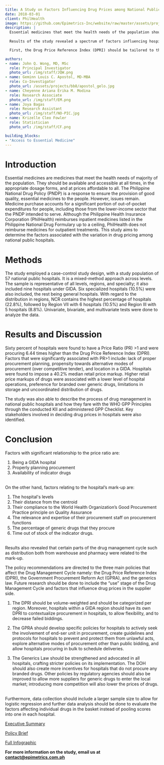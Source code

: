```yaml
---
title: A Study on Factors Influencing Drug Prices among National Public Hospitals
date: 2018-03-01
client: PhilHealth
image: https://github.com/Epimetrics-Inc/website/raw/master/assets/projects/bacta/PCHRD_National%20GPP%20Scores.png
description: |
  Essential medicines that meet the health needs of the population should be available and accessible at all times, in the appropriate dosage forms, and at prices affordable to all. However, in the Philippines, medicine purchase continues to make up a big chunk of out-of-pocket expenditures, especially among the poorest quintile, and drug procurement remains to be a problem. This project looked into factors influencing drug prices among Philippine public hospitals that can aid decision-makers in minimizing these inter-hospital variation in drug prices.
  
  Results of the study revealed a spectrum of factors influencing hospital mark-ups, including hospital level, distance from the population center, compliance with procurement guidelines set out by WHO, expertise of human resources with regards to procurement planning, adherence to the generics law, availability of indicator drugs, and distribution issues from the warehouse and pharmacy. When analyzed further, it was found that recommendations directed to the three main policies that affect the Drug Management Cycle may address these factors. 

  First, the Drug Price Reference Index (DPRI) should be tailored to the location (e.g, having a regional DPRI) and hospital category in order to allow for flexibility in the procurement process and decrease failed biddings. Second, a stricter implementation of R.A. 9184 or the Government Procurement Reform Act (GPRA) must be enforced given that as much as 30% of hospitals only use past consumption for procurement planning, disregarding other useful indicators for proper forecasting. GPRA guidelines must be reviewed and revised to include measures that will prevent supplier collusion and to explore alternative modes of procurement other than public bidding. Lastly, the Generics Law should include provisions to incentivize generic drug procurement, as there are still hospitals that procure 100% branded drugs.

authors:
- name: John Q. Wong, MD, MSc
  role: Principal Investigator
  photo_url: /img/staff/JQW.png
- name: Geminn Louis C. Apostol, MD-MBA
  role: Co-Investigator
  photo_url: /assets/projects/bb8/apostol_gelo.jpg
- name: Cheyenne Ariana Erika M. Modina
  role: Research Associate
  photo_url: /img/staff/EM.png
- name: Joya Bagas
  role: Research Assistant
  photo_url: /img/staff/NO-PIC.jpg
- name: Krizelle Cleo Fowler
  role: Statistician
  photo_url: /img/staff/CF.png

building_blocks:
- "Access to Essential Medicine"
---
```


# Introduction

Essential medicines are medicines that meet the health needs of majority of the population. They should be available and accessible at all times, in the appropriate dosage forms, and at prices affordable to all. The Philippine National Drug Policy (PNDP) is a response to ensure the provision of good quality, essential medicines to the people. However, issues remain. Medicine purchase accounts for a significant portion of out-of-pocket expenditures for people, including those from the lower-income sector that the PNDP intended to serve. Although the Philippine Health Insurance Corporation (PhilHealth) reimburses inpatient medicines listed in the Philippine National Drug Formulary up to a ceiling, PhilHealth does not reimburse medicines for outpatient treatments. This study aims to determine the factors associated with the variation in drug pricing among national public hospitals.

# Methods

The study employed a case-control study design, with a study population of 57 national public hospitals. It is a mixed-method approach across levels. The sample is representative of all levels, regions, and specialty; it also included nine hospitals under GIDA. Six specialized hospitals (10.5%) were also included, the rest being general hospitals. With regard to the distribution in regions, NCR contains the highest percentage of hospitals (22.8%), followed by Region VII with 6 hospitals (10.5%) and Region III with 5 hospitals (8.8%). Univariate, bivariate, and multivariate tests were done to analyze the data.

# Results and Discussion

Sixty percent of hospitals were found to have a Price Ratio (PR) >1 and were procuring 6.44 times higher than the Drug Price Reference Index (DPRI). Factors that were significantly associated with PR>1 include: lack of proper procurement planning, propensity towards alternative modes of procurement (over competitive tender), and location in a GIDA. Hospitals were found to impose a 40.2% median retail price markup. Higher retail price markups of drugs were associated with a lower level of hospital operations, preference for branded over generic drugs, limitations in storage and uncoordinated distribution of drugs. 

The study was also able to describe the process of drug management in national public hospitals and how they fare with the WHO GPP Principles through the conducted KII and administered GPP Checklist. Key stakeholders involved in deciding drug prices in hospitals were also identified.

# Conclusion

Factors with significant relationship to the price ratio are:

  1. Being a GIDA hospital
  2. Properly planning procurement
  3. Availability of indicator drugs

<br /> 
On the other hand, factors relating to the hospital’s mark-up are:

  1. The hospital's levels
  2. Their distance from the centroid
  3. Their compliance to the World Health Organization’s Good Procurement Practice principle on Quality Assurance
  4. The relevance and expertise of their procurement staff on procurement functions
  5. The percentage of generic drugs that they procure
  6. Time out of stock of the indicator drugs.

<br /> 
Results also revealed that certain parts of the drug management cycle such as distribution both from warehouse and pharmacy were related to the mark-up.

The policy recommendations are directed to the three main policies that affect the Drug Management Cycle namely: the Drug Price Reference Index (DPRI), the Government Procurement Reform Act (GPRA), and the generics law. Future research should be done to include the “use” stage of the Drug Management Cycle and factors that influence drug prices in the supplier side.

  1. The DPRI should be volume-weighted and should be categorized per region. Moreover, hospitals within a GIDA region should have its own DPRI to contextualize procurement in hospitals, to allow flexibility, and to decrease failed biddings.

  2. The GPRA should develop specific policies for hospitals to actively seek the involvement of end-ser unit in procurement, create guidelines and protocols for hospitals to prevent and protect them from unlawful acts, explore alternative modes of procurement other than public bidding, and allow hospitals procuring in bulk to schedule deliveries.

  3. The Generics Law should be strengthened and advocated in all hospitals, crafting stricter policies on its implementation. The DOH should also create more incentives for hospitals that do not procure any branded drugs. Other policies by regulatory agencies should also be improved to allow more suppliers for generic drugs to enter the local market; introducing more competition will also lower the prices of drugs.

<br /> 
Furthermore, data collection should include a larger sample size to allow for logistic regression and further data analysis should be done to evaluate the factors affecting individual drugs in the basket instead of pooling scores into one in each hospital.

<a href="https://github.com/Epimetrics-Inc/website/raw/master/assets/projects/bacta/Bacta%20Executive%20Sumary%20PDF.pdf" target="_blank">Executive Summary</a>

<a href="https://github.com/Epimetrics-Inc/website/raw/master/assets/projects/bacta/EpiMetrics_Drug%20Pricing%20Study_Policy%20Brief_03032018.pdf" target="_blank">Policy Brief</a>

<a href="https://github.com/Epimetrics-Inc/website/raw/master/assets/projects/bacta/EpiMetrics_Drug%20Pricing%20Study_National%20GPP%20Scores_02012018.pdf" target="_blank">Full Infographic</a>

**For more information on the study, email us at [contact@epimetrics.com.ph](contact@epimetrics.com.ph)**